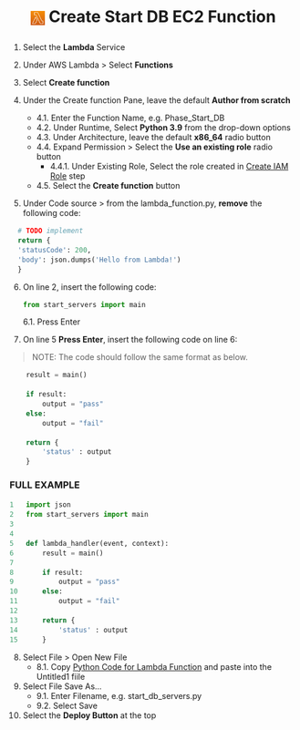 # <p align="center"><img align="center" src="/source/images/logos/lambda_logo.PNG" width=5% height=5%> **Create Start DB EC2 Function**</p>

1. Select the **Lambda** Service
2. Under AWS Lambda > Select **Functions**
3. Select **Create function**
4. Under the Create function Pane, leave the default **Author from scratch**
   - 4.1. Enter the Function Name, e.g. Phase_Start_DB 
   - 4.2. Under Runtime, Select **Python 3.9** from the drop-down options
   - 4.3. Under Architecture, leave the default **x86_64** radio button
   - 4.4. Expand Permission > Select the **Use an existing role** radio button
     - 4.4.1. Under Existing Role, Select the role created in [Create IAM Role](/AWS-Start-Stop-Automation/how_to/iam/create_iam_role.md) step
   - 4.5. Select the **Create function** button

5. Under Code source > from the lambda_function.py, **remove** the following code:
```python
  # TODO implement
  return {
  'statusCode': 200,
  'body': json.dumps('Hello from Lambda!')
  }
```
    
6. On line 2, insert the following code:
    ```python
    from start_servers import main
    ```
   6.1. Press Enter
   
7. On line 5 **Press Enter**, insert the following code on line 6:
> NOTE: The code should follow the same format as below.
```python
    result = main()

    if result:
        output = "pass"
    else:
        output = "fail"

    return {
        'status' : output
    }
```

### FULL EXAMPLE
```python
1   import json
2   from start_servers import main
3
4
5   def lambda_handler(event, context):
6       result = main()
7
8       if result:
9           output = "pass"
10      else:
11          output = "fail"
12
13      return {
14          'status' : output
15      }
```

8. Select File > Open New File
   - 8.1. Copy [Python Code for Lambda Function](/python/lambda_start_db.py) and paste into the Untitled1 fiile
9. Select File Save As...
   - 9.1. Enter Filename, e.g. start_db_servers.py
   - 9.2. Select Save
10. Select the **Deploy Button** at the top
